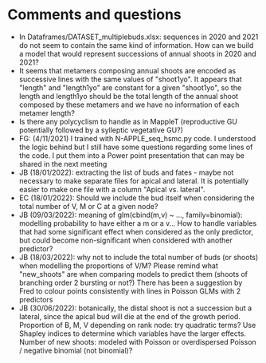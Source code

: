 # Comments and questions

 * In Dataframes/DATASET_multiplebuds.xlsx: sequences in 2020 and 2021 do not seem to contain the same kind of information. How can we build a model that would represent successions of annual shoots in 2020 and 2021?
 * It seems that metamers composing annual shoots are encoded as successive lines with the same values of "shoot1yo". It appears that "length" and "length1yo" are constant for a given "shoot1yo", so the length and length1yo should be the total length of the annual shoot composed by these metamers and we have no information of each metamer length?
 * Is there any polycyclism to handle as in MappleT (reproductive GU potentially followed by a sylleptic vegetative GU?)
 * FG: (4/11/2021) I trained with N-APPLE_seq_hsmc.py code. I understood the logic behind but I still have some questions regarding some lines of the code. I put them into a Power point presentation that can  may be shared in the next meeting
 * JB (18/01/2022): extracting the list of buds and fates - maybe not necessary to make separate files for apical and lateral. It is potentially easier to make one file with a column "Apical vs. lateral". 
 * EC (18/01/2022): Should we include the bud itself when considering the total number of V, M or C at a given node?
 * JB (09/03/2022): meaning of glm(cbind(m,v) ~ ..., family=binomial): modelling probability to have either a m or a v...
 How to handle variables that had some significant effect when considered as the only predictor, but could become non-significant when considered with another predictor?
  * JB (18/03/2022): why not to include the total number of buds (or shoots) when modelling the proportions of V/M?
  Please remind what "new_shoots" are when comparing models to predict them (shoots of branching order 2 bursting or not?)
  There has been a suggestion by Fred to colour points consistently with lines in Poisson GLMs with 2 predictors
  * JB (30/06/2022): botanically, the distal shoot is not a succession but a lateral, since the apical bud will die at the end of the growth period.
  Proportion of B, M, V depending on rank node: try quadratic terms?
  Use Shapley indices to determine which variables have the larger effects.
  Number of new shoots: modeled with Poisson or overdispersed Poisson / negative binomial (not binomial)?
  
  